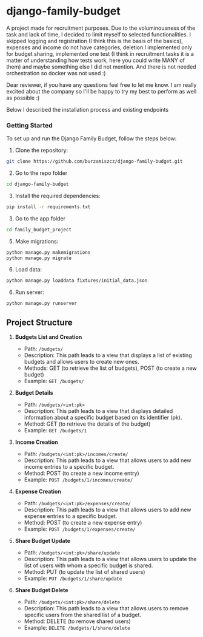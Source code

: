 # django-family-budget
A project made for recruitment purposes. Due to the voluminousness of the task and lack of time, I decided to limit myself to selected functionalities. I skipped logging and registration (I think this is the basis of the basics), expenses and income do not have categories, deletion I implemented only for budget sharing, implemented one test (I think in recruitment tasks it is a matter of understanding how tests work, here you could write MANY of them) and maybe something else I did not mention.
And there is not needed orchestration so docker was not used :)

Dear reviewer,
if you have any questions feel free to let me know. I am really excited about the company so I'll be happy to try my best to perform as well as possible :)

Below I described the installation process and existing endpoints


### Getting Started
To set up and run the Django Family Budget, follow the steps below:

1. Clone the repository:
```bash
git clone https://github.com/burzamiszcz/django-family-budget.git
```
2. Go to the repo folder
```bash
cd django-family-budget
```
3. Install the required dependencies:
```bash
pip install -r requirements.txt
```
3. Go to the app folder
```bash
cd family_budget_project
```
5. Make migrations:
```bash
python manage.py makemigrations
python manage.py migrate
```
6. Load data:
```bash
python manage.py loaddata fixtures/initial_data.json
```
6. Run server:
```bash
python manage.py runserver
```

## Project Structure
1. **Budgets List and Creation**
   - Path: `/budgets/`
   - Description: This path leads to a view that displays a list of existing budgets and allows users to create new ones.
   - Methods: GET (to retrieve the list of budgets), POST (to create a new budget)
   - Example: `GET /budgets/`

2. **Budget Details**
   - Path: `/budgets/<int:pk>`
   - Description: This path leads to a view that displays detailed information about a specific budget based on its identifier (pk).
   - Method: GET (to retrieve the details of the budget)
   - Example: `GET /budgets/1`

3. **Income Creation**
   - Path: `/budgets/<int:pk>/incomes/create/`
   - Description: This path leads to a view that allows users to add new income entries to a specific budget.
   - Method: POST (to create a new income entry)
   - Example: `POST /budgets/1/incomes/create/`

4. **Expense Creation**
   - Path: `/budgets/<int:pk>/expenses/create/`
   - Description: This path leads to a view that allows users to add new expense entries to a specific budget.
   - Method: POST (to create a new expense entry)
   - Example: `POST /budgets/1/expenses/create/`

5. **Share Budget Update**
   - Path: `/budgets/<int:pk>/share/update`
   - Description: This path leads to a view that allows users to update the list of users with whom a specific budget is shared.
   - Method: PUT (to update the list of shared users)
   - Example: `PUT /budgets/1/share/update`

6. **Share Budget Delete**
   - Path: `/budgets/<int:pk>/share/delete`
   - Description: This path leads to a view that allows users to remove specific users from the shared list of a budget.
   - Method: DELETE (to remove shared users)
   - Example: `DELETE /budgets/1/share/delete`
